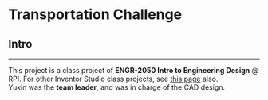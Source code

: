 # Transportation Challenge
## Intro
---
This project is a class project of **ENGR-2050 Intro to Engineering Design** @ RPI. For other Inventor Studio class projects, see [this page](https://www.yuxinhu.ga/project5.html) also.\
Yuxin was the **team leader**, and was in charge of the CAD design.
